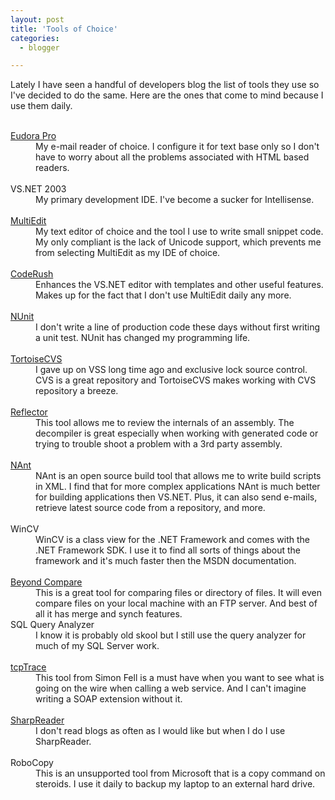 ```yaml
---
layout: post
title: 'Tools of Choice'
categories:
  - blogger

---
```


Lately I have seen a handful of developers blog the list of tools they use so I've decided to do the same.  Here are the ones that come to mind because I use them daily.<dl>
<br /><dt><a href="http://www.eudora.com/">Eudora Pro</a></dt><dd>My e-mail reader of choice.  I configure it for text base only so I don't have to worry about all the problems associated with HTML based readers.</dd>
<br /><dt>VS.NET 2003</dt><dd>My primary development IDE.  I've become a sucker for Intellisense.</dd><dd>
<br /></dd><dt><a href="http://www.multiedit.com/">MultiEdit</a></dt><dd>My text editor of choice and the tool I use to write small snippet code.  My only compliant is the lack of Unicode support, which prevents me from selecting MultiEdit as my IDE of choice.</dd>
<br /><dt><a href="http://www.devexpress.com/?section=/Products/NET/CodeRush">CodeRush</a></dt><dd>Enhances the VS.NET editor with templates and other useful features.  Makes up for the fact that I don't use MultiEdit daily any more.</dd>
<br /><dt><a href="http://www.nunit.org/">NUnit</a></dt><dd>I don't write a line of production code these days without first writing a unit test.  NUnit has changed my programming life.</dd>
<br /><dt><a href="http://www.tortoisecvs.org/">TortoiseCVS</a></dt><dd>I gave up on VSS long time ago and exclusive lock source control.  CVS is a great repository and TortoiseCVS makes working with CVS repository a breeze.</dd>
<br /><dt><a href="http://www.aisto.com/roeder/dotnet/">Reflector</a></dt><dd>This tool allows me to review the internals of an assembly.  The decompiler is great especially when working with generated code or trying to trouble shoot a problem with a 3rd party assembly.</dd>
<br /><dt><a href="http://nant.sourceforge.net">NAnt</a></dt><dd>NAnt is an open source build tool that allows me to write build scripts in XML.  I find that for more complex applications NAnt is much better for building applications then VS.NET.  Plus, it can also send e-mails, retrieve latest source code from a repository, and more.</dd>
<br /><dt>WinCV</dt><dd>WinCV is a class view for the .NET Framework and comes with the .NET Framework SDK.  I use it to find all sorts of things about the framework and it's much faster then the MSDN documentation.</dd>
<br /><dt><a href="http://www.scootersoftware.com/">Beyond Compare</a></dt><dd>This is a great tool for comparing files or directory of files.  It will even compare files on your local machine with an FTP server.  And best of all it has merge and synch features.
<br /></dd><dt>SQL Query Analyzer</dt><dd>I know it is probably old skool but I still use the query analyzer for much of my SQL Server work.</dd>
<br /><dt><a href="http://www.pocketsoap.com/tcptrace/">tcpTrace</a></dt><dd>This tool from Simon Fell is a must have when you want to see what is going on the wire when calling a web service.  And I can't imagine writing a SOAP extension without it.</dd>
<br /><dt><a href="http://www.sharpreader.net/">SharpReader</a></dt><dd>I don't read blogs as often as I would like but when I do I use SharpReader.</dd>
<br /><dt>RoboCopy</dt><dd>This is an unsupported tool from Microsoft that is a copy command on steroids.  I use it daily to backup my laptop to an external hard drive.</dd>
<br /></dl>
